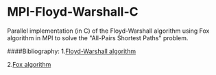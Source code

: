 # MPI-Floyd-Warshall-C
 Parallel implementation (in C)  of the Floyd-Warshall algorithm using Fox algorithm in MPI to solve the "All-Pairs Shortest Paths" problem.

####Bibliography:
 1.[Floyd-Warshall algorithm](http://www.dcc.fc.up.pt/~apt/aulas/DAA/1314/ApontamentosDAA.pdf)
 
 2.[Fox algorithm](www.eraldoluis.pro.br/lib/exe/fetch.php/2002.1-fox.ps.gz)
